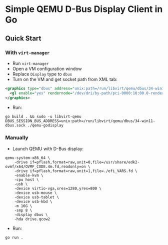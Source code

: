 # Simple QEMU D-Bus Display Client in Go



## Quick Start

### With `virt-manager`
- Run `virt-manager`
- Open a VM configuration window
- Replace `Display` type to `dbus`
- Turn on the VM and get socket path from XML tab:
```XML
<graphics type="dbus" address="unix:path=/run/libvirt/qemu/dbus/34-win11-dbus.sock">
  <gl enable="yes" rendernode="/dev/dri/by-path/pci-0000:10:00.0-render"/>
</graphics>
```
- Run:
```
go build . && sudo -u libvirt-qemu DBUS_SESSION_BUS_ADDRESS=unix:path=/run/libvirt/qemu/dbus/34-win11-dbus.sock ./qemu-godisplay
```

### Manually
- Launch QEMU with D-Bus display:
```
qemu-system-x86_64 \
    -drive if=pflash,format=raw,unit=0,file=/usr/share/edk2-ovmf/x64/OVMF_CODE.4m.fd,readonly=on \
    -drive if=pflash,format=raw,unit=1,file=./efi_VARS.fd \
    -enable-kvm \
    -cpu host \
    -usb \
    -device virtio-vga,xres=1280,yres=800 \
    -device usb-mouse \
    -device usb-tablet \
    -device usb-kbd \
    -m 16G \
    -smp 8 \
    -display dbus \
    -hda drive.qcow2
```
- Run:
```
go run .
```

